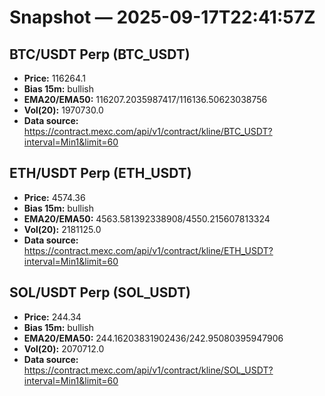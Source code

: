 # Snapshot — 2025-09-17T22:41:57Z

## BTC/USDT Perp (BTC_USDT)
- **Price:** 116264.1
- **Bias 15m:** bullish
- **EMA20/EMA50:** 116207.2035987417/116136.50623038756
- **Vol(20):** 1970730.0
- **Data source:** https://contract.mexc.com/api/v1/contract/kline/BTC_USDT?interval=Min1&limit=60

## ETH/USDT Perp (ETH_USDT)
- **Price:** 4574.36
- **Bias 15m:** bullish
- **EMA20/EMA50:** 4563.581392338908/4550.215607813324
- **Vol(20):** 2181125.0
- **Data source:** https://contract.mexc.com/api/v1/contract/kline/ETH_USDT?interval=Min1&limit=60

## SOL/USDT Perp (SOL_USDT)
- **Price:** 244.34
- **Bias 15m:** bullish
- **EMA20/EMA50:** 244.16203831902436/242.95080395947906
- **Vol(20):** 2070712.0
- **Data source:** https://contract.mexc.com/api/v1/contract/kline/SOL_USDT?interval=Min1&limit=60
